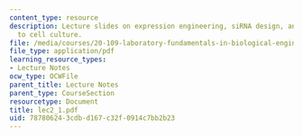 ```yaml
---
content_type: resource
description: Lecture slides on expression engineering, siRNA design, and introduction
  to cell culture.
file: /media/courses/20-109-laboratory-fundamentals-in-biological-engineering-fall-2007/787806243cdbd167c32f0914c7bb2b23_lec2_1.pdf
file_type: application/pdf
learning_resource_types:
- Lecture Notes
ocw_type: OCWFile
parent_title: Lecture Notes
parent_type: CourseSection
resourcetype: Document
title: lec2_1.pdf
uid: 78780624-3cdb-d167-c32f-0914c7bb2b23
---
```

